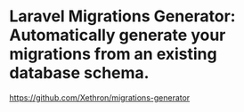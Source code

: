 # Laravel Migrations Generator: Automatically generate your migrations from an existing database schema.
https://github.com/Xethron/migrations-generator

